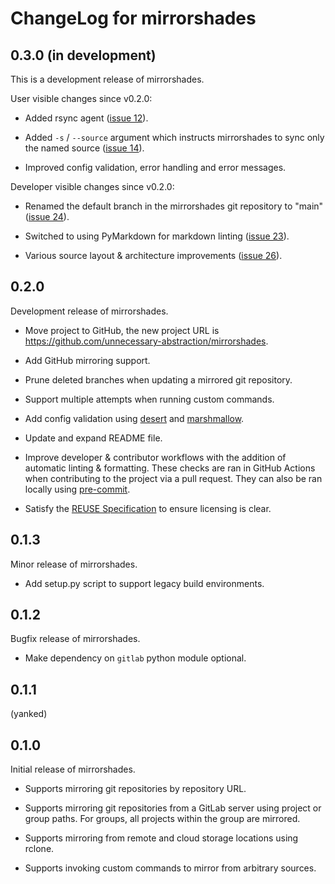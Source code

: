 # ChangeLog for mirrorshades

<!--
Copyright (c) 2020-2022 Paul Barker <paul@pbarker.dev>
SPDX-License-Identifier: CC-BY-4.0
-->

## 0.3.0 (in development)

This is a development release of mirrorshades.

User visible changes since v0.2.0:

* Added rsync agent ([issue 12][]).

* Added `-s` / `--source` argument which instructs mirrorshades to sync only the
  named source ([issue 14][]).

* Improved config validation, error handling and error messages.

Developer visible changes since v0.2.0:

* Renamed the default branch in the mirrorshades git repository to "main"
  ([issue 24][]).

* Switched to using PyMarkdown for markdown linting ([issue 23][]).

* Various source layout & architecture improvements ([issue 26][]).

[issue 12]: https://github.com/unnecessary-abstraction/mirrorshades/issues/12
[issue 14]: https://github.com/unnecessary-abstraction/mirrorshades/issues/14
[issue 23]: https://github.com/unnecessary-abstraction/mirrorshades/issues/23
[issue 24]: https://github.com/unnecessary-abstraction/mirrorshades/issues/24
[issue 26]: https://github.com/unnecessary-abstraction/mirrorshades/issues/26

## 0.2.0

Development release of mirrorshades.

* Move project to GitHub, the new project URL is
  <https://github.com/unnecessary-abstraction/mirrorshades>.

* Add GitHub mirroring support.

* Prune deleted branches when updating a mirrored git repository.

* Support multiple attempts when running custom commands.

* Add config validation using [desert](https://pypi.org/project/desert/)
  and [marshmallow](https://pypi.org/project/marshmallow/).

* Update and expand README file.

* Improve developer & contributor workflows
  with the addition of automatic linting & formatting.
  These checks are ran in GitHub Actions
  when contributing to the project via a pull request.
  They can also be ran locally using
  [pre-commit](https://pre-commit.com/).

* Satisfy the [REUSE Specification](https://reuse.software/spec/)
  to ensure licensing is clear.

## 0.1.3

Minor release of mirrorshades.

* Add setup.py script to support legacy build environments.

## 0.1.2

Bugfix release of mirrorshades.

* Make dependency on `gitlab` python module optional.

## 0.1.1

(yanked)

## 0.1.0

Initial release of mirrorshades.

* Supports mirroring git repositories by repository URL.

* Supports mirroring git repositories from a GitLab server using project or
  group paths. For groups, all projects within the group are mirrored.

* Supports mirroring from remote and cloud storage locations using rclone.

* Supports invoking custom commands to mirror from arbitrary sources.
